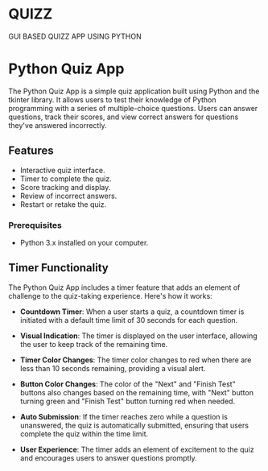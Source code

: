 # QUIZZ
GUI BASED QUIZZ APP  USING PYTHON 


# Python Quiz App




The Python Quiz App is a simple quiz application built using Python and the tkinter library. It allows users to test their knowledge of Python programming with a series of multiple-choice questions. Users can answer questions, track their scores, and view correct answers for questions they've answered incorrectly.

## Features

- Interactive quiz interface.
- Timer to complete the quiz.
- Score tracking and display.
- Review of incorrect answers.
- Restart or retake the quiz.


### Prerequisites

- Python 3.x installed on your computer.



## Timer Functionality

The Python Quiz App includes a timer feature that adds an element of challenge to the quiz-taking experience. Here's how it works:

- **Countdown Timer**: When a user starts a quiz, a countdown timer is initiated with a default time limit of 30 seconds for each question.

- **Visual Indication**: The timer is displayed on the user interface, allowing the user to keep track of the remaining time.

- **Timer Color Changes**: The timer color changes to red when there are less than 10 seconds remaining, providing a visual alert.

- **Button Color Changes**: The color of the "Next" and "Finish Test" buttons also changes based on the remaining time, with "Next" button turning green and "Finish Test" button turning red when needed.

- **Auto Submission**: If the timer reaches zero while a question is unanswered, the quiz is automatically submitted, ensuring that users complete the quiz within the time limit.

- **User Experience**: The timer adds an element of excitement to the quiz and encourages users to answer questions promptly.




